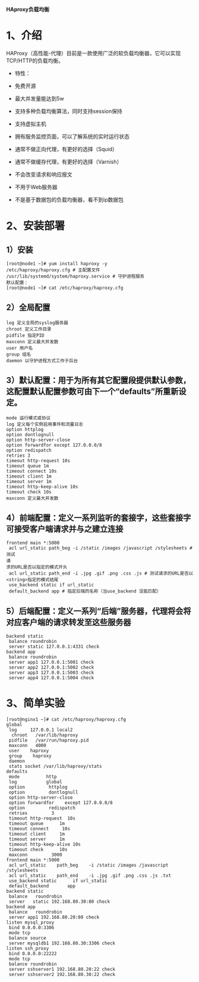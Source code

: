 **HAproxy负载均衡**

# 1、介绍

HAProxy（高性能-代理）目前是一款使用广泛的软负载均衡器，它可以实现TCP/HTTP的负载均衡。

- 特性：

- 免费开源

- 最大并发量能达到5w

- 支持多种负载均衡算法，同时支持session保持

- 支持虚拟主机

- 拥有服务监控页面，可以了解系统的实时运行状态

- 通常不做正向代理，有更好的选择（Squid）

- 通常不做缓存代理，有更好的选择（Varnish）

- 不会改变请求和响应报文

- 不用于Web服务器

- 不是基于数据包的负载均衡器，看不到ip数据包

# 2、安装部署

## 1）安装

```
[root@node1 ~]# yum install haproxy -y
/etc/haproxy/haproxy.cfg # 主配置文件
/usr/lib/systemd/system/haproxy.service # 守护进程服务
默认配置：
[root@node1 ~]# cat /etc/haproxy/haproxy.cfg
```

## 2）全局配置

```
log 定义全局的syslog服务器
chroot 定义工作目录
pidfile 指定PID
maxconn 定义最大并发数
user 用户名
group 组名
daemon 以守护进程方式工作于后台
```

## 3）默认配置：用于为所有其它配置段提供默认参数，这配置默认配置参数可由下一个“defaults”所重新设定。

```
mode 运行模式或协议
log 定义每个实例启用事件和流量日志
option httplog
option dontlognull
option http-server-close
option forwardfor except 127.0.0.0/8
option redispatch
retries 3
timeout http-request 10s
timeout queue 1m
timeout connect 10s
timeout client 1m
timeout server 1m
timeout http-keep-alive 10s
timeout check 10s
maxconn 定义最大并发数
```

## 4）前端配置：定义一系列监听的套接字，这些套接字可接受客户端请求并与之建立连接

```
frontend main *:5000
 acl url_static path_beg -i /static /images /javascript /stylesheets # 测试
请
求的URL是否以指定的模式开头
 acl url_static path_end -i .jpg .gif .png .css .js # 测试请求的URL是否以
<string>指定的模式结尾
 use_backend static if url_static
 default_backend app # 指定后端的名称（当use_backend 没能匹配）
```

## 5）后端配置：定义一系列“后端”服务器，代理将会将对应客户端的请求转发至这些服务器

```
backend static
 balance roundrobin
 server static 127.0.0.1:4331 check
backend app
 balance roundrobin
 server app1 127.0.0.1:5001 check
 server app2 127.0.0.1:5002 check
 server app3 127.0.0.1:5003 check
 server app4 127.0.0.1:5004 check
```

# 3、简单实验

```
[root@nginx1 ~]# cat /etc/haproxy/haproxy.cfg 
global
 log     127.0.0.1 local2
  chroot   /var/lib/haproxy
 pidfile   /var/run/haproxy.pid
 maxconn   4000
 user    haproxy
 group    haproxy
 daemon
 stats socket /var/lib/haproxy/stats
defaults
 mode          http
 log           global
 option         httplog
 option         dontlognull
 option http-server-close
 option forwardfor    except 127.0.0.0/8
 option         redispatch
 retries         3
 timeout http-request  10s
 timeout queue      1m
 timeout connect     10s
 timeout client     1m
 timeout server     1m
 timeout http-keep-alive 10s
 timeout check      10s
 maxconn         3000
frontend main *:5000
 acl url_static    path_beg    -i /static /images /javascript
/stylesheets
 acl url_static    path_end    -i .jpg .gif .png .css .js .txt
 use_backend static      if url_static
 default_backend       app
backend static
 balance   roundrobin
 server   static 192.168.80.30:80 check
backend app
 balance   roundrobin
 server app1 192.168.80.20:80 check
listen mysql_proxy
 bind 0.0.0.0:3306
 mode tcp
 balance source
 server mysqldb1 192.168.80.30:3306 check
listen ssh_proxy
 bind 0.0.0.0:22222
 mode tcp
 balance roundrobin
 server sshserver1 192.168.80.20:22 check
 server sshserver2 192.168.80.30:22 check
```